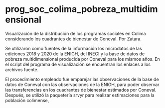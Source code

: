 # prog_soc_colima_pobreza_multidimensional
Visualización de la distribución de los programas sociales en Colima considerando los cuadrantes de bienestar de Coneval.
Por Zatara.

Se utilizaron como fuentes de la información los microdatos de las ediciones 2018 y 2020 de la ENIGH, del INEGI y la base de datos de pobreza multidimensional producida por Coneval para los mismos años. En el script del programa de visualización se encuentran los enlaces a los archivos fuente.

El procedimiento empleado fue emparejar las observaciones de la base de datos de Coneval con las observaciones de la ENIGH, para poder observar las transferencias en los cuadrantes de bienestar estimados por Coneval. Después, se utilizó la paquetería srvyr para realizar estimaciones para la población colimense,

